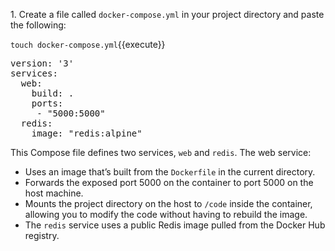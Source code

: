 1\. Create a file called `docker-compose.yml` in your project directory and paste the following:

`touch docker-compose.yml`{{execute}}

<pre class="file" data-filename="docker-compose.yml" data-target="replace">
version: '3'
services:
  web:
    build: .
    ports:
     - "5000:5000"
  redis:
    image: "redis:alpine"
</pre>

This Compose file defines two services, `web` and `redis`. The web service:
- Uses an image that’s built from the `Dockerfile` in the current directory.
- Forwards the exposed port 5000 on the container to port 5000 on the host machine.
- Mounts the project directory on the host to `/code` inside the container, allowing you to modify the code without having to rebuild the image.
- The `redis` service uses a public Redis image pulled from the Docker Hub registry.